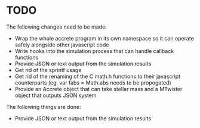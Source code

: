 TODO
=======

The following changes need to be made:

* Wrap the whole accrete program in its own namespace so it can operate safely alongside other javascript code
* Write hooks into the simulation process that can handle callback functions
* ~~Provide JSON or text output from the simulation results~~
* Get rid of the sprintf usage
* Get rid of the renaming of the C math.h functions to their javascript counterparts (eg. var fabs = Math.abs needs to be propogated)
* Provide an Accrete object that can take stellar mass and a MTwister object that outputs JSON system

The following things are done:
* Provide JSON or text output from the simulation results
